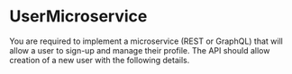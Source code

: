# UserMicroservice
You are required to implement a microservice (REST or GraphQL) that will allow a user to sign-up and manage their profile. The API should allow creation of a new user with the following details.
